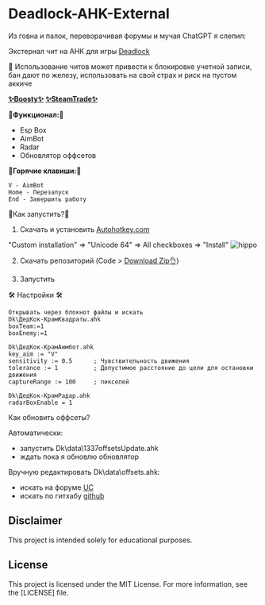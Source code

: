# Deadlock-AHK-External

Из говна и палок, переворачивая форумы и мучая ChatGPT я слепил:

Экстернал чит на AHK для игры [Deadlock](https://store.steampowered.com/app/1422450/Deadlock/)

🙏 Использование читов может привести к блокировке учетной записи, бан дают по железу, использовать на свой страх и риск на пустом аккиче

[__✨Boosty✨__](https://boosty.to/kramar1337)
[__✨SteamTrade✨__](https://steamcommunity.com/tradeoffer/new/?partner=176456946&token=QbYR9jmE)

__🚀Функционал:🚀__

- Esp Box
- AimBot
- Radar
- Обновлятор оффсетов

:musical_keyboard:__Горячие клавиши:__:musical_keyboard:
```
V - AimBot
Home - Перезапуск
End - Завершить работу
```

:memo:Как запустить?:memo:

1. Скачать и установить [Autohotkey.com](https://www.autohotkey.com/download/ahk-install.exe)

  "Custom installation" => "Unicode 64" => All checkboxes => "Install"
![hippo](https://media.giphy.com/media/LerrohpjasApOHH9G1/giphy.gif)

2. Скачать репозиторий (Code > [Download Zip👌](https://github.com/Kramar1337/Deadlock-AHK-External/archive/main.zip))

3. Запустить

🛠️ Настройки 🛠️ 
```
Открывать через блокнот файлы и искать
Dk\ДедКок-КрамКвадраты.ahk
boxTeam:=1
boxEnemy:=1

Dk\ДедКок-КрамАимбот.ahk
key_aim := "V"
sensitivity := 0.5  	; Чувствительность движения
tolerance := 1       	; Допустимое расстояние до цели для остановки движения
captureRange := 100  	; пикселей

Dk\ДедКок-КрамРадар.ahk
radarBoxEnable = 1
```
Как обновить оффсеты?

Автоматически:
- запустить Dk\data\1337offsetsUpdate.ahk
- ждать пока я обновлю обновлятор

Вручную редактировать Dk\data\offsets.ahk:
- искать на форуме [UC](https://www.unknowncheats.me/forum/deadlock/639185-deadlock-reversal-structs-offsets.html)
- искать по гитхабу [github](https://github.com/Loara228/deadlock-esp/blob/master/deadlock/Offsets.cs)


## Disclaimer 
This project is intended solely for educational purposes. 

## License

This project is licensed under the MIT License. For more information, see the [LICENSE] file.
